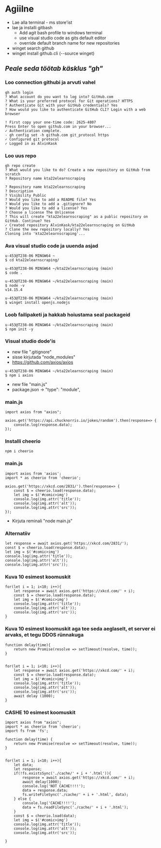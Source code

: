 # Agiilne

 - Lae alla terminal - ms store'ist
 - lae ja installi gitbash
   - Add agit bash profile to windows terminal
   - use visual studio code as gits default editor
   - override default branch name for new repositories
 - winget search github
 - winget install github.cli (--source winget)
 
 ## *Peale seda töötab käsklus "gh"*
### Loo connection githubi ja arvuti vahel
```
gh auth login
? What account do you want to log into? GitHub.com
? What is your preferred protocol for Git operations? HTTPS
? Authenticate Git with your GitHub credentials? Yes
? How would you like to authenticate GitHub CLI? Login with a web browser

! First copy your one-time code: 2625-4807
Press Enter to open github.com in your browser...
✓ Authentication complete.
- gh config set -h github.com git_protocol https
✓ Configured git protocol
✓ Logged in as AlvinKask
```
### Loo uus repo
```
gh repo create
? What would you like to do? Create a new repository on GitHub from scratch
? Repository name kta22elearnscraping

? Repository name kta22elearnscraping
? Description
? Visibility Public
? Would you like to add a README file? Yes
? Would you like to add a .gitignore? No
? Would you like to add a license? Yes
? Choose a license The Unlicense
? This will create "kta22elearnscraping" as a public repository on GitHub. Continue? Yes
✓ Created repository AlvinKask/kta22elearnscraping on GitHub
? Clone the new repository locally? Yes
Cloning into 'kta22elearnscraping'...
```
 
### Ava visual studio code ja uuenda asjad
``` 
u-453@T238-06 MINGW64 ~
$ cd kta22elearnscraping/

u-453@T238-06 MINGW64 ~/kta22elearnscraping (main)
$ code .

u-453@T238-06 MINGW64 ~/kta22elearnscraping (main)
$ node -v
v14.15.4

u-453@T238-06 MINGW64 ~/kta22elearnscraping (main)
$ winget install openjs.nodejs
```
 
### Loob failipaketi ja hakkab hoiustama seal packageid
```
u-453@T238-06 MINGW64 ~/kta22elearnscraping (main)
$ npm init -y
```
### Visual studio dode'is
- new file ".gitignore"
- sisse kirjutada "node_modules"
- https://github.com/axios/axios
```
u-453@T238-06 MINGW64 ~/kta22elearnscraping (main)
$ npm i axios
```
 
- new file "main.js"
- package.json -> "type": "module",

### main.js
```
import axios from "axios";

axios.get('https://api.chucknorris.io/jokes/random').then(response=> {
    console.log(response.data);
});
```
### Installi cheerio
```
npm i cheerio
```
### main.js
```
import axios from 'axios';
import * as cheerio from 'cheerio';

axios.get('https://xkcd.com/2831/').then(response=> {
    const $ = cheerio.load(response.data);
    let img = $('#comic>img')
    console.log(img.attr('title'));
    console.log(img.attr('alt'));
    console.log(img.attr('src'));
});
```
- Kirjuta reminali "node main.js"
 
### Alternatiiv
```
let response = await axios.get('https://xkcd.com/2831/');
const $ = cheerio.load(response.data);
let img = $('#comic>img')
console.log(img.attr('title'));
console.log(img.attr('alt'));
console.log(img.attr('src'));
```
### Kuva 10 esimest koomuskit
```
for(let i = 1; i<10; i++){
    let response = await axios.get('https://xkcd.com/' + i);
    const $ = cheerio.load(response.data);
    let img = $('#comic>img')
    console.log(img.attr('title'));
    console.log(img.attr('alt'));
    console.log(img.attr('src'));
}
```
### Kuva 10 esimest koomuskit aga tee seda aeglaselt, et server ei arvaks, et tegu DDOS rünnakuga
```
function delay(time){
    return new Promise(resolve => setTimeout(resolve, time));
}


for(let i = 1; i<10; i++){
    let response = await axios.get('https://xkcd.com/' + i);
    const $ = cheerio.load(response.data);
    let img = $('#comic>img')
    console.log(img.attr('title'));
    console.log(img.attr('alt'));
    console.log(img.attr('src'));
    await delay (1000);
}
```
### CASHE 10 esimest koomuskit
```
import axios from "axios";
import * as cheerio from 'cheerio';
import fs from 'fs';

function delay(time) {
    return new Promise(resolve => setTimeout(resolve, time));
} 
  

for(let i = 1; i<10; i++){
    let data;
    let response;
    if(!fs.existsSync('./cache/' + i + '.html')){
        response = await axios.get('https://xkcd.com/' + i);
        await delay(1000);
        console.log('NOT CACHE!!!!');
        data = response.data;
        fs.writeFileSync('./cache/' + i + '.html', data);
    } else {
        console.log('CACHE!!!!');
        data = fs.readFileSync('./cache/' + i + '.html');
    }
    const $ = cheerio.load(data);
    let img = $('#comic>img')
    console.log(img.attr('title'));
    console.log(img.attr('alt'));
    console.log(img.attr('src'));
    
}
```

